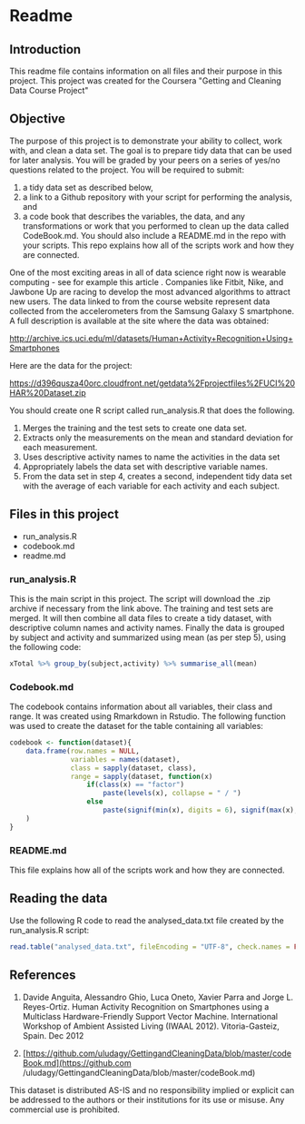 Readme
================

Introduction
------------

This readme file contains information on all files and their purpose in this project. This project was created for the Coursera "Getting and Cleaning Data Course Project"

Objective
---------

The purpose of this project is to demonstrate your ability to collect, work with, and clean a data set. The goal is to prepare tidy data that can be used for later analysis. You will be graded by your peers on a series of yes/no questions related to the project. You will be required to submit:

1.  a tidy data set as described below,
2.  a link to a Github repository with your script for performing the analysis, and
3.  a code book that describes the variables, the data, and any transformations or work that you performed to clean up the data called CodeBook.md. You should also include a README.md in the repo with your scripts. This repo explains how all of the scripts work and how they are connected.

One of the most exciting areas in all of data science right now is wearable computing - see for example this article . Companies like Fitbit, Nike, and Jawbone Up are racing to develop the most advanced algorithms to attract new users. The data linked to from the course website represent data collected from the accelerometers from the Samsung Galaxy S smartphone. A full description is available at the site where the data was obtained:

<http://archive.ics.uci.edu/ml/datasets/Human+Activity+Recognition+Using+Smartphones>

Here are the data for the project:

<https://d396qusza40orc.cloudfront.net/getdata%2Fprojectfiles%2FUCI%20HAR%20Dataset.zip>

You should create one R script called run\_analysis.R that does the following.

1.  Merges the training and the test sets to create one data set.
2.  Extracts only the measurements on the mean and standard deviation for each measurement.
3.  Uses descriptive activity names to name the activities in the data set
4.  Appropriately labels the data set with descriptive variable names.
5.  From the data set in step 4, creates a second, independent tidy data set with the average of each variable for each activity and each subject.

Files in this project
---------------------

-   run\_analysis.R
-   codebook.md
-   readme.md

### run\_analysis.R

This is the main script in this project. The script will download the .zip archive if necessary from the link above. The training and test sets are merged. It will then combine all data files to create a tidy dataset, with descriptive column names and activity names. Finally the data is grouped by subject and activity and summarized using mean (as per step 5), using the following code:

``` r
xTotal %>% group_by(subject,activity) %>% summarise_all(mean)
```

### Codebook.md

The codebook contains information about all variables, their class and range. It was created using Rmarkdown in Rstudio. The following function was used to create the dataset for the table containing all variables:

``` r
codebook <- function(dataset){
    data.frame(row.names = NULL,
               variables = names(dataset),
               class = sapply(dataset, class),
               range = sapply(dataset, function(x)
                   if(class(x) == "factor")
                       paste(levels(x), collapse = " / ")
                   else
                       paste(signif(min(x), digits = 6), signif(max(x), digits = 6), sep=" / "))
    )
}
```

### README.md

This file explains how all of the scripts work and how they are connected.

Reading the data
----------------

Use the following R code to read the analysed\_data.txt file created by the run\_analysis.R script:

``` r
read.table("analysed_data.txt", fileEncoding = "UTF-8", check.names = FALSE)
```

References
----------

1.  Davide Anguita, Alessandro Ghio, Luca Oneto, Xavier Parra and Jorge L. Reyes-Ortiz. Human             Activity Recognition on Smartphones using a Multiclass Hardware-Friendly Support Vector               Machine. International Workshop of Ambient Assisted Living (IWAAL 2012). Vitoria-Gasteiz,             Spain. Dec 2012

2.  [https://github.com/uludagy/GettingandCleaningData/blob/master/codeBook.md](https://github.com        /uludagy/GettingandCleaningData/blob/master/codeBook.md)

This dataset is distributed AS-IS and no responsibility implied or explicit can be addressed to the authors or their institutions for its use or misuse. Any commercial use is prohibited.
